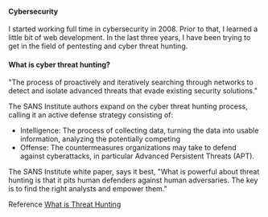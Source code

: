 #### Cybersecurity
I started working full time in cybersecurity in 2008. Prior to that, I learned a little bit of web development. In the last three years, I have been trying to get in the field of pentesting and cyber threat hunting. 
 
#### What is cyber threat hunting?
"The process of proactively and iteratively searching through networks to detect and isolate advanced threats that evade existing security solutions."

The SANS Institute authors expand on the cyber threat hunting process, calling it an active defense strategy consisting of:

* Intelligence: The process of collecting data, turning the data into usable information, analyzing the potentially competing
* Offense: The countermeasures organizations may take to defend against cyberattacks, in particular Advanced Persistent Threats (APT).

The SANS Institute white paper, says it best, "What is powerful about threat hunting is that it pits human defenders against human adversaries. The key is to find the right analysts and empower them." 

Reference [What is Threat Hunting](https://www.techrepublic.com/article/cyber-threat-hunting-why-this-active-strategy-gives-analysts-an-edge/)